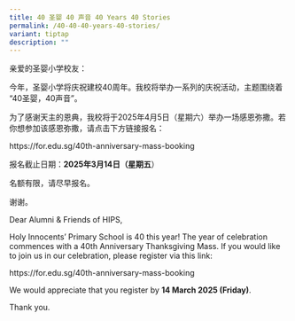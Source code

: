 ```yaml
---
title: 40 圣婴 40 声音 40 Years 40 Stories
permalink: /40-40-40-years-40-stories/
variant: tiptap
description: ""
---
```

<p>亲爱的圣婴小学校友：</p>
<p>今年，圣婴小学将庆祝建校40周年。我校将举办一系列的庆祝活动，主题围绕着 “40圣婴，40声音”。</p>
<p>为了感谢天主的恩典，我校将于2025年4月5日（星期六）举办一场感恩弥撒。若你想参加该感恩弥撒，请点击下方链接报名：</p>
<p><a rel="noopener noreferrer nofollow" target="_blank">https://for.edu.sg/40th-anniversary-mass-booking</a>
</p>
<p>报名截止日期：<strong>2025年3月14日（星期五</strong>）</p>
<p>名额有限，请尽早报名。</p>
<p>谢谢。</p>
<p></p>
<p>Dear Alumni &amp; Friends of HIPS,</p>
<p>Holy Innocents’ Primary School is 40 this year! The year of celebration
commences with a 40th Anniversary Thanksgiving Mass. If you would like
to join us in our celebration, please register via this link:</p>
<p><a rel="noopener noreferrer nofollow" target="_blank">https://for.edu.sg/40th-anniversary-mass-booking</a>
</p>
<p>We would appreciate that you register by <strong>14 March 2025 (Friday)</strong>.</p>
<p>Thank you.</p>
<p></p>
<p></p>